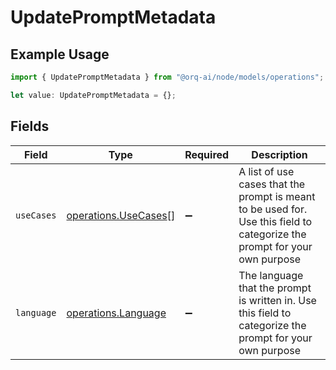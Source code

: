 # UpdatePromptMetadata

## Example Usage

```typescript
import { UpdatePromptMetadata } from "@orq-ai/node/models/operations";

let value: UpdatePromptMetadata = {};
```

## Fields

| Field                                                                                                                     | Type                                                                                                                      | Required                                                                                                                  | Description                                                                                                               |
| ------------------------------------------------------------------------------------------------------------------------- | ------------------------------------------------------------------------------------------------------------------------- | ------------------------------------------------------------------------------------------------------------------------- | ------------------------------------------------------------------------------------------------------------------------- |
| `useCases`                                                                                                                | [operations.UseCases](../../models/operations/usecases.md)[]                                                              | :heavy_minus_sign:                                                                                                        | A list of use cases that the prompt is meant to be used for. Use this field to categorize the prompt for your own purpose |
| `language`                                                                                                                | [operations.Language](../../models/operations/language.md)                                                                | :heavy_minus_sign:                                                                                                        | The language that the prompt is written in. Use this field to categorize the prompt for your own purpose                  |